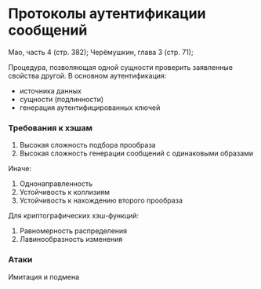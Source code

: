# Протоколы аутентификации сообщений

Мао, часть 4 (стр. 382);
Черёмушкин, глава 3 (стр. 71);

Процедура, позволяющая одной сущности проверить заявленные свойства другой.
В основном аутентификация:
* источника данных
* сущности (подлинности)
* генерация аутентифицированных ключей

### Требования к хэшам
1. Высокая сложность подбора прообраза
2. Высокая сложность генерации сообщений с одинаковыми образами

Иначе:
1. Однонаправленность
2. Устойчивость к коллизиям
3. Устойчивость к нахождению второго прообраза

Для криптографических хэш-функций:
1. Равномерность распределения
2. Лавинообразность изменения

### Атаки

Имитация и подмена
